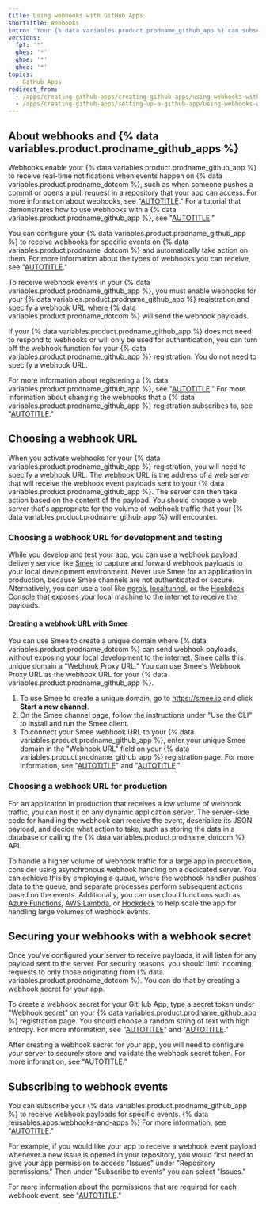 ```yaml
---
title: Using webhooks with GitHub Apps
shortTitle: Webhooks
intro: 'Your {% data variables.product.prodname_github_app %} can subscribe to webhook events to receive notifications whenever certain activity occurs.'
versions:
  fpt: '*'
  ghes: '*'
  ghae: '*'
  ghec: '*'
topics:
  - GitHub Apps
redirect_from:
  - /apps/creating-github-apps/creating-github-apps/using-webhooks-with-github-apps
  - /apps/creating-github-apps/setting-up-a-github-app/using-webhooks-with-github-apps
---
```


## About webhooks and {% data variables.product.prodname_github_apps %}

Webhooks enable your {% data variables.product.prodname_github_app %} to receive real-time notifications when events happen on {% data variables.product.prodname_dotcom %}, such as when someone pushes a commit or opens a pull request in a repository that your app can access. For more information about webhooks, see "[AUTOTITLE](/webhooks-and-events/webhooks/about-webhooks)." For a tutorial that demonstrates how to use webhooks with a {% data variables.product.prodname_github_app %}, see "[AUTOTITLE](/apps/creating-github-apps/guides/building-a-github-app-that-responds-to-webhook-events)."

You can configure your {% data variables.product.prodname_github_app %} to receive webhooks for specific events on {% data variables.product.prodname_dotcom %} and automatically take action on them. For more information about the types of webhooks you can receive, see "[AUTOTITLE](/webhooks-and-events/webhooks/webhook-events-and-payloads)."

To receive webhook events in your {% data variables.product.prodname_github_app %}, you must enable webhooks for your {% data variables.product.prodname_github_app %} registration and specify a webhook URL where {% data variables.product.prodname_dotcom %} will send the webhook payloads.

If your {% data variables.product.prodname_github_app %} does not need to respond to webhooks or will only be used for authentication, you can turn off the webhook function for your {% data variables.product.prodname_github_app %} registration. You do not need to specify a webhook URL.

For more information about registering a {% data variables.product.prodname_github_app %}, see "[AUTOTITLE](/apps/creating-github-apps/setting-up-a-github-app/creating-a-github-app)." For more information about changing the webhooks that a {% data variables.product.prodname_github_app %} registration subscribes to, see "[AUTOTITLE](/apps/maintaining-github-apps/modifying-a-github-app)."

## Choosing a webhook URL

When you activate webhooks for your {% data variables.product.prodname_github_app %} registration, you will need to specify a webhook URL. The webhook URL is the address of a web server that will receive the webhook event payloads sent to your {% data variables.product.prodname_github_app %}. The server can then take action based on the content of the payload. You should choose a web server that's appropriate for the volume of webhook traffic that your {% data variables.product.prodname_github_app %} will encounter.

### Choosing a webhook URL for development and testing

While you develop and test your app, you can use a webhook payload delivery service like [Smee](https://smee.io/) to capture and forward webhook payloads to your local development environment. Never use Smee for an application in production, because Smee channels are not authenticated or secure. Alternatively, you can use a tool like [ngrok](https://ngrok.com/docs/guides/getting-started/), [localtunnel](https://localtunnel.github.io/www/), or the [Hookdeck Console](https://console.hookdeck.com?provider=github) that exposes your local machine to the internet to receive the payloads.

#### Creating a webhook URL with Smee

You can use Smee to create a unique domain where {% data variables.product.prodname_dotcom %} can send webhook payloads, without exposing your local development to the internet. Smee calls this unique domain a "Webhook Proxy URL." You can use Smee's Webhook Proxy URL as the webhook URL for your {% data variables.product.prodname_github_app %}.

1. To use Smee to create a unique domain, go to https://smee.io and click **Start a new channel**.
1. On the Smee channel page, follow the instructions under "Use the CLI" to install and run the Smee client.
1. To connect your Smee webhook URL to your {% data variables.product.prodname_github_app %}, enter your unique Smee domain in the "Webhook URL" field on your {% data variables.product.prodname_github_app %} registration page. For more information, see "[AUTOTITLE](/apps/creating-github-apps/setting-up-a-github-app/creating-a-github-app)" and "[AUTOTITLE](/apps/maintaining-github-apps/modifying-a-github-app)."

### Choosing a webhook URL for production

For an application in production that receives a low volume of webhook traffic, you can host it on any dynamic application server. The server-side code for handling the webhook can receive the event, deserialize its JSON payload, and decide what action to take, such as storing the data in a database or calling the {% data variables.product.prodname_dotcom %} API.

To handle a higher volume of webhook traffic for a large app in production, consider using asynchronous webhook handling on a dedicated server. You can achieve this by employing a queue, where the webhook handler pushes data to the queue, and separate processes perform subsequent actions based on the events. Additionally, you can use cloud functions such as [Azure Functions](https://azure.microsoft.com/en-us/products/functions/), [AWS Lambda](https://aws.amazon.com/lambda/), or [Hookdeck](https://hookdeck.com) to help scale the app for handling large volumes of webhook events.

## Securing your webhooks with a webhook secret

Once you've configured your server to receive payloads, it will listen for any payload sent to the server. For security reasons, you should limit incoming requests to only those originating from {% data variables.product.prodname_dotcom %}. You can do that by creating a webhook secret for your app.

To create a webhook secret for your GitHub App, type a secret token under "Webhook secret" on your {% data variables.product.prodname_github_app %} registration page. You should choose a random string of text with high entropy. For more information, see "[AUTOTITLE](/apps/creating-github-apps/setting-up-a-github-app/creating-a-github-app)" and "[AUTOTITLE](/apps/maintaining-github-apps/modifying-a-github-app)."

After creating a webhook secret for your app, you will need to configure your server to securely store and validate the webhook secret token. For more information, see "[AUTOTITLE](/webhooks-and-events/webhooks/securing-your-webhooks)."

## Subscribing to webhook events

You can subscribe your {% data variables.product.prodname_github_app %} to receive webhook payloads for specific events. {% data reusables.apps.webhooks-and-apps %} For more information, see "[AUTOTITLE](/apps/creating-github-apps/setting-up-a-github-app/choosing-permissions-for-a-github-app)."

For example, if you would like your app to receive a webhook event payload whenever a new issue is opened in your repository, you would first need to give your app permission to access "Issues" under "Repository permissions." Then under "Subscribe to events" you can select "Issues."

For more information about the permissions that are required for each webhook event, see "[AUTOTITLE](/webhooks-and-events/webhooks/webhook-events-and-payloads)."
